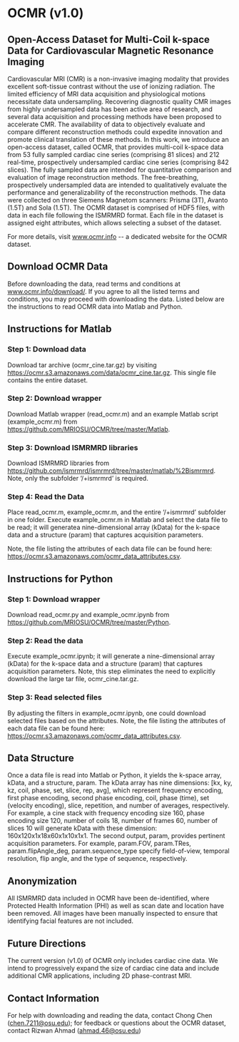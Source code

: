 # OCMR (v1.0) 
## Open-Access Dataset for Multi-Coil k-space Data for Cardiovascular Magnetic Resonance Imaging

Cardiovascular MRI (CMR) is a non-invasive imaging modality that provides excellent soft-tissue contrast without the use of ionizing radiation. The limited efficiency of MRI data acquisition and physiological motions necessitate data undersampling. Recovering diagnostic quality CMR images from highly undersampled data has been active area of research, and several data acquisition and processing methods have been proposed to accelerate CMR. The availability of data to objectively evaluate and compare different reconstruction methods could expedite innovation and promote clinical translation of these methods. In this work, we introduce an open-access dataset, called OCMR, that provides multi-coil k-space data from 53 fully sampled cardiac cine series (comprising 81 slices) and 212 real-time, prospectively undersampled cardiac cine series (comprising 842 slices). The fully sampled data are intended for quantitative comparison and evaluation of image reconstruction methods. The free-breathing, prospectively undersampled data are intended to qualitatively evaluate the performance and generalizability of the reconstruction methods. The data were collected on three Siemens Magnetom scanners: Prisma (3T), Avanto (1.5T) and Sola (1.5T). The OCMR dataset is comprised of HDF5 files, with data in each file following the ISMRMRD format. Each file in the dataset is assigned eight attributes, which allows selecting a subset of the dataset.

For more details, visit www.ocmr.info -- a dedicated website for the OCMR dataset.

## Download OCMR Data 
Before downloading the data, read terms and conditions at www.ocmr.info/download/. If you agree to all the listed terms and conditions, you may proceed with downloading the data. Listed below are the instructions to read OCMR data into Matlab and Python.

## Instructions for Matlab
### Step 1: Download data
Download tar archive (ocmr_cine.tar.gz) by visiting https://ocmr.s3.amazonaws.com/data/ocmr_cine.tar.gz. This single file contains the entire dataset.
### Step 2: Download wrapper
Download Matlab wrapper (read_ocmr.m) and an example Matlab script (example_ocmr.m) from https://github.com/MRIOSU/OCMR/tree/master/Matlab. 
### Step 3: Download ISMRMRD libraries
Download ISMRMRD libraries from https://github.com/ismrmrd/ismrmrd/tree/master/matlab/%2Bismrmrd. Note, only the subfolder ‘/+ismrmrd’ is required.
### Step 4: Read the Data
Place read_ocmr.m, example_ocmr.m, and the entire ‘/+ismrmrd’ subfolder in one folder. Execute example_ocmr.m in Matlab and select the data file to be read; it will generatea nine-dimensional array (kData) for the k-space data and a structure (param) that captures acquisition parameters.

Note, the file listing the attributes of each data file can be found here: https://ocmr.s3.amazonaws.com/ocmr_data_attributes.csv.

## Instructions for Python
### Step 1: Download wrapper
Download read_ocmr.py and example_ocmr.ipynb from https://github.com/MRIOSU/OCMR/tree/master/Python.
### Step 2: Read the data
Execute example_ocmr.ipynb; it will generate a nine-dimensional array (kData) for the k-space data and a structure (param) that captures acquisition parameters. Note, this step eliminates the need to explicitly download the large tar file, ocmr_cine.tar.gz.
### Step 3: Read selected files
By adjusting the filters in example_ocmr.ipynb, one could download selected files based on the attributes. Note, the file listing the attributes of each data file can be found here: https://ocmr.s3.amazonaws.com/ocmr_data_attributes.csv.

## Data Structure
Once a data file is read into Matlab or Python, it yields the k-space array, kData, and a structure, param. The kData array has nine dimensions: [kx, ky, kz, coil, phase, set, slice, rep, avg], which represent frequency encoding, first phase encoding, second phase encoding, coil, phase (time), set (velocity encoding), slice, repetition, and number of averages, respectively. For example, a cine stack with frequency encoding size 160, phase encoding size 120, number of coils 18, number of frames 60, number of slices 10 will generate kData with these dimension: 160x120x1x18x60x1x10x1x1. The second output, param, provides pertinent acquisition parameters. For example, param.FOV, param.TRes, param.flipAngle_deg, param.sequence_type specify field-of-view, temporal resolution, flip angle, and the type of sequence, respectively.

## Anonymization
All ISMRMRD data included in OCMR have been de-identified, where Protected Health Information (PHI) as well as scan date and location have been removed. All images have been manually inspected to ensure that identifying facial features are not included.

## Future Directions
The current version (v1.0) of OCMR only includes cardiac cine data. We intend to progressively expand the size of cardiac cine data and include additional CMR applications, including 2D phase-contrast MRI.

## Contact Information
For help with downloading and reading the data, contact Chong Chen (chen.7211@osu.edu); for feedback or questions about the OCMR dataset, contact Rizwan Ahmad (ahmad.46@osu.edu)
